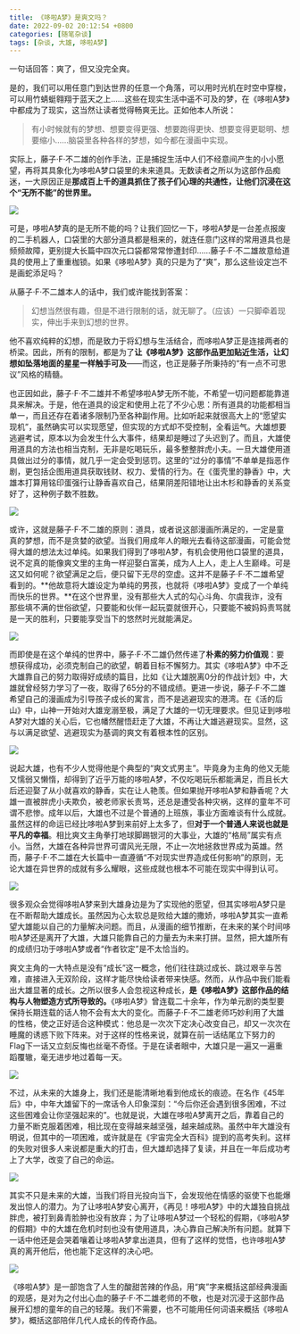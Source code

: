 ```yaml
---
title: 《哆啦A梦》是爽文吗？
date: 2022-09-02 20:12:54 +0800
categories: [随笔杂谈]
tags: [杂谈, 大雄, 哆啦A梦]
---
```



一句话回答：爽了，但又没完全爽。

是的，我们可以用任意门到达世界的任意一个角落，可以用时光机在时空中穿梭，可以用竹蜻蜓翱翔于蓝天之上……这些在现实生活中遥不可及的梦，在《哆啦A梦》中都成为了现实，这当然让读者觉得畅爽无比。正如他本人所说：

> 有小时候就有的梦想、想要变得更强、想要跑得更快、想要变得更聪明、想要缩小……脑袋里各种各样的梦想，如今都在漫画中实现。

实际上，藤子·F·不二雄的创作手法，正是捕捉生活中人们不经意间产生的小小愿望，再将其具象化为哆啦A梦口袋里的未来道具。无数读者之所以为这部作品痴迷，一大原因正是**那成百上千的道具抓住了孩子们心理的共通性，让他们沉浸在这个“无所不能”的世界里。**

![](https://pic2.zhimg.com/80/v2-6b3aca0f34d26a67cf15aad72555c38d_1440w.jpg)

可是，哆啦A梦真的是无所不能的吗？让我们回忆一下，哆啦A梦是一台差点报废的二手机器人，口袋里的大部分道具都是租来的，就连任意门这样的常用道具也是频频故障，更别提大长篇中四次元口袋都常常惨遭封印……藤子·F·不二雄故意给道具的使用上了重重枷锁。如果《哆啦A梦》真的只是为了“爽”，那么这些设定岂不是画蛇添足吗？

从藤子·F·不二雄本人的话中，我们或许能找到答案：

> 幻想当然很有趣，但是不进行限制的话，就无聊了。（应该）一只脚牵着现实，伸出手来到幻想的世界。

他不喜欢纯粹的幻想，而是致力于将幻想与生活结合，而哆啦A梦正是连接两者的桥梁。因此，所有的限制，都是为了**让《哆啦A梦》这部作品更加贴近生活，让幻想如坠落地面的星星一样触手可及**——而这，也正是藤子所秉持的“有一点不可思议”风格的精髓。

也正因如此，藤子·F·不二雄并不希望哆啦A梦无所不能，不希望一切问题都能靠道具来解决。于是，他在道具的设定和使用上花了不少心思：所有道具的功能都相当单一，而且还存在着诸多限制乃至各种副作用。比如听起来就很高大上的“愿望实现机”，虽然确实可以实现愿望，但实现的方式却不受控制，全看运气。大雄想要逃避考试，原本以为会发生什么大事件，结果却是睡过了头迟到了。而且，大雄使用道具的方法也相当克制，无非是吃喝玩乐，最多整整胖虎小夫。一旦大雄使用道具做出过分的事情，就几乎一定会受到惩罚。这里的“过分的事情”不单单是指恶作剧，更包括企图用道具获取钱财、权力、爱情的行为。在《蛋壳里的静香》中，大雄本打算用铭印蛋强行让静香喜欢自己，结果阴差阳错地让出木杉和静香的关系变好了，这种例子数不胜数。

![](https://pic1.zhimg.com/80/v2-2423aec08ff7585a7806594310b86354_1440w.jpg)

或许，这就是藤子·F·不二雄的原则：道具，或者说这部漫画所满足的，一定是童真的梦想，而不是贪婪的欲望。当我们用成年人的眼光去看待这部漫画，可能会觉得大雄的想法太过单纯。如果我们得到了哆啦A梦，有机会使用他口袋里的道具，说不定真的能像爽文里的主角一样迎娶白富美，成为人上人，走上人生巅峰。可是这又如何呢？欲望满足之后，便只留下无尽的空虚。这并不是藤子·F·不二雄希望看到的。**他故意将大雄设定为单纯的男孩，也就将《哆啦A梦》变成了一个单纯而快乐的世界。**在这个世界里，没有那些大人式的勾心斗角、尔虞我诈，没有那些填不满的世俗欲望，只要能和伙伴一起玩耍就很开心，只要能不被妈妈责骂就是一天的胜利，只要能享受当下的悠然时光就能满足。

![](https://pic1.zhimg.com/80/v2-f6b4dffa31e79ab75fc11be05658c754_1440w.jpg)

而即使是在这个单纯的世界中，藤子·F·不二雄仍然传递了**朴素的努力价值观**：要想获得成功，必须克制自己的欲望，朝着目标不懈努力。其实《哆啦A梦》中不乏大雄靠自己的努力取得好成绩的篇目，比如《让大雄脱离0分的作战计划》中，大雄就曾经努力学习了一夜，取得了65分的不错成绩。更进一步说，藤子·F·不二雄希望自己的漫画成为引导孩子成长的寓言，而不是逃避现实的港湾。在《活的后山》中，山神一开始对大雄宠溺至极，满足了大雄的一切无理要求。但见证到哆啦A梦对大雄的关心后，它也幡然醒悟赶走了大雄，不再让大雄逃避现实。显然，这与以满足欲望、逃避现实为基调的爽文有着根本性的区别。

![](https://pic3.zhimg.com/80/v2-021593b925b25a24c2dffde9f1855642_1440w.jpg)

说起大雄，也有不少人觉得他是个典型的“爽文式男主”。毕竟身为主角的他又无能又懦弱又懒惰，却得到了近乎万能的哆啦A梦，不仅吃喝玩乐都能满足，而且长大后还迎娶了从小就喜欢的静香，实在让人艳羡。但如果抛开哆啦A梦和静香呢？大雄一直被胖虎小夫欺负，被老师家长责骂，还总是遭受各种灾祸，这样的童年不可谓不悲惨。成年以后，大雄也不过是个普通的上班族，事业方面难谈有什么成就。虽然这样的命运已经比哆啦A梦到来前好上太多了，但**对于一个普通人来说也就是平凡的幸福**。相比爽文主角拳打地球脚踢银河的大事业，大雄的“格局”属实有点小。当然，大雄在各种异世界可谓风光无限，不止一次地拯救世界成为英雄。然而，藤子·F·不二雄在大长篇中一直遵循“不对现实世界造成任何影响”的原则，无论大雄在异世界的成就有多么耀眼，这些成就也根本不可能在现实中得到认可。

![](https://pic2.zhimg.com/80/v2-6724e97e8164e744bbec4c03446f9bc1_1440w.jpg)

很多观众会觉得哆啦A梦来到大雄身边是为了实现他的愿望，但其实哆啦A梦只是在不断帮助大雄成长。虽然因为心太软总是败给大雄的撒娇，哆啦A梦其实一直希望大雄能以自己的力量解决问题。而且，从漫画的细节推断，在未来的某个时间哆啦A梦还是离开了大雄，大雄只能靠自己的力量去为未来打拼。显然，把大雄所有的成绩归功于哆啦A梦或者“作者钦定”是不太恰当的。

爽文主角的一大特点是没有“成长”这一概念，他们往往跳过成长、跳过艰辛与苦难，直接进入无双阶段，这样才能尽快给读者带来快感。然而，从作品中我们能看出大雄显著的成长。之所以很多人会忽视这种成长，**是《哆啦A梦》这部作品的结构与人物塑造方式所导致的。**《哆啦A梦》曾连载二十余年，作为单元剧的类型要保持长期连载的话人物不会有太大的变化。而藤子·F·不二雄老师巧妙利用了大雄的性格，使之正好适合这种模式：他总是一次次下定决心改变自己，却又一次次在睡魔的诱惑下败下阵来。对于这样的性格来说，就算在前一话结尾立下努力的Flag下一话又立刻反悔也丝毫不奇怪。于是在读者眼中，大雄只是一遍又一遍重蹈覆辙，毫无进步地过着每一天。

![](https://pic3.zhimg.com/80/v2-e06d928b559b1417e92563637e03e026_1440w.jpg)

不过，从未来的大雄身上，我们还是能清晰地看到他成长的痕迹。在名作《45年后》中，中年大雄留下的一席话令人印象深刻：“今后你还会遇到很多困难，不过这些困难会让你坚强起来的”。也就是说，大雄在哆啦A梦离开之后，靠着自己的力量不断克服着困难，相比现在变得越来越坚强，越来越成熟。虽然中年大雄没有明说，但其中的一项困难，或许就是在《宇宙完全大百科》提到的高考失利。这样的失败对很多人来说都是重大的打击，但大雄却选择了复读，并且在一年后成功考上了大学，改变了自己的命运。

![](https://pic1.zhimg.com/80/v2-b4649417e17c645dfdf1582e23cded00_1440w.jpg)

其实不只是未来的大雄，当我们将目光投向当下，会发现他在情感的驱使下也能爆发出惊人的潜力。为了让哆啦A梦安心离开，《再见！哆啦A梦》中的大雄独自挑战胖虎，被打到鼻青脸肿也没有放弃；为了让哆啦A梦过一个轻松的假期，《哆啦A梦的假期》中的大雄在危机时刻也没有使用道具，决心靠自己解决所有问题。就算下一话中他还是会哭着嚷着让哆啦A梦拿出道具，但有了这样的觉悟，也许哆啦A梦真的离开他后，他也能下定这样的决心吧。

![](https://pic1.zhimg.com/80/v2-f30e236238ef68d6841894962ced4ec4_1440w.jpg)

《哆啦A梦》是一部饱含了人生的酸甜苦辣的作品，用“爽”字来概括这部经典漫画的观感，是对为之付出心血的藤子·F·不二雄老师的不敬，也是对沉浸于这部作品展开幻想的童年的自己的轻蔑。我们不需要，也不可能用任何词语来概括《哆啦A梦》，概括这部陪伴几代人成长的传奇作品。